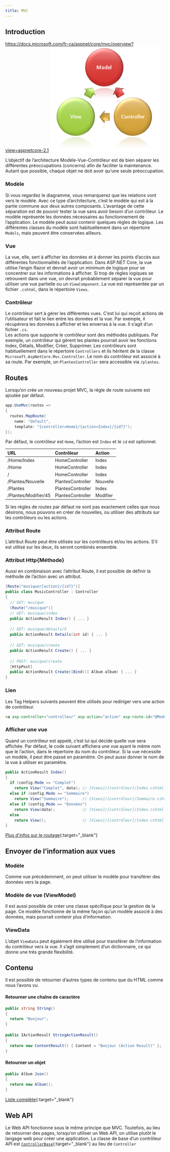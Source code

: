 ```yaml
---
title: MVC
---
```


## Introduction

https://docs.microsoft.com/fr-ca/aspnet/core/mvc/overview?view=aspnetcore-2.1
![MVC](images/mvc.png)
 
L’objectif de l’architecture Modèle-Vue-Contrôleur est de bien séparer les différentes préoccupations (concerns) afin de faciliter la maintenance. Autant que possible, chaque objet ne doit avoir qu’une seule préoccupation.

### Modèle
Si vous regardez le diagramme, vous remarquerez que les relations vont vers le modèle. Avec ce type d’architecture, c’est le modèle qui est à la partie commune aux deux autres composants. L’avantage de cette séparation est de pouvoir tester la vue sans avoir besoin d’un contrôleur. 
Le modèle représente les données nécessaires au fonctionnement de l’application. Le modèle peut aussi contenir quelques règles de logique. Les différentes classes du modèle sont habituellement dans un répertoire `Models`, mais peuvent être conservées ailleurs.

### Vue
La vue, elle, sert à afficher les données et à donner les points d’accès aux différentes fonctionnalités de l’application. Dans ASP.NET Core, la vue utilise l’engin Razor et devrait avoir un minimum de logique pour se concentrer sur les informations à afficher. Si trop de règles logiques se retrouvent dans une vue, on devrait probablement séparer la vue pour utiliser une vue partielle ou un `ViewComponent`. La vue est représentée par un fichier `.cshtml`, dans le répertoire `Views`.

### Contrôleur
Le contrôleur sert à gérer les différentes vues. C’est lui qui reçoit actions de l’utilisateur et fait le lien entre les données et la vue. Par exemple, il récupérera les données à afficher et les enverras à la vue. Il s’agit d’un fichier `.cs`.  
Les actions que supporte le contrôleur sont des méthodes publiques. Par exemple, un contrôleur qui gèrent les plantes pourrait avoir les fonctions Index, Détails, Modifier, Créer, Supprimer. Les contrôleurs sont habituellement dans le répertoire `Controllers` et ils héritent de la classe `Microsoft.AspNetCore.Mvc.Controller`. Le nom du contrôleur est associé à sa route. Par exemple, un `PlantesController` sera accessible via `/plantes`.

## Routes
Lorsqu’on crée un nouveau projet MVC, la règle de route suivante est ajoutée par défaut.
```cs
app.UseMvc(routes =>
{
  routes.MapRoute(
    name: "default",
    template: "{controller=Home}/{action=Index}/{id?}");
});
```

Par défaut, le contrôleur est `Home`, l’action est `Index` et le `id` est optionnel.

| URL                   | Contrôleur        | Action   |
|:--------------------- |:----------------- |:-------- |
| /Home/Index           | HomeController    | Index    |
| /Home                 | HomeController    | Index    |
| /                     | HomeController    | Index    |
| /Plantes/Nouvelle     | PlantesController | Nouvelle |
| /Plantes              | PlantesController | Index    |
| /Plantes/Modifier/45	| PlantesController | Modifier |


Si les règles de routes par défaut ne sont pas exactement celles que nous désirons, nous pouvons en créer de nouvelles, ou utiliser des attributs sur les contrôleurs ou les actions.

### Attribut Route
L’attribut Route peut être utilisée sur les contrôleurs et/ou les actions. S’il est utilisé sur les deux, ils seront combinés ensemble.

### Attribut Http{Méthode}
Aussi en combinaison avec l’attribut Route, il est possible de définir la méthode de l’action avec un attribut.
```cs
[Route("musique/[action]/{id?}")]
public class MusicController : Controller
{
  // GET: musique
  [Route("/musique")]
  // GET: musique/index
  public ActionResult Index() { ... }

  // GET: musique/details/5
  public ActionResult Details(int id) { ... }

  // GET: musique/create
  public ActionResult Create() { ... }

  // POST: musique/create
  [HttpPost]
  public ActionResult Create([Bind()] Album album) { ... }
}
```
### Lien
Les Tag Helpers suivants peuvent être utilisés pour rediriger vers une action de contrôleur.
```html
<a asp-controller="controlleur" asp-action="action" asp-route-id="@Model.Id">Lien</a>
```

### Afficher une vue
Quand un contrôleur est appelé, c’est lui qui décide quelle vue sera affichée. Par défaut, le code suivant affichera une vue ayant le même nom que le l’action, dans le répertoire du nom du contrôleur. Si la vue nécessite un modèle, il peut être passé en paramètre. On peut aussi donner le nom de la vue à utiliser en paramètre.
```cs
public ActionResult Index()
{
  if (config.Mode == "Complet")
    return View("Complet", data); // [Views]/[contrôleur]/Index.cshtml
  else if (config.Mode == "Sommaire")
    return View("Sommaire");      // [Views]/[contrôleur]/Sommaire.cshtml
  else if (config.Mode == "Données")
    return View(data);            // [Views]/[contrôleur]/Index.cshtml
  else
    return View();                // [Views]/[contrôleur]/Index.cshtml
}
```
[Plus d'infos sur le routage](https://docs.microsoft.com/en-us/aspnet/core/fundamentals/routing){:target="_blank"}

## Envoyer de l’information aux vues
### Modèle
Comme vue précédemment, on peut utiliser le modèle pour transférer des données vers la page.
### Modèle de vue (ViewModel)
Il est aussi possible de créer une classe spécifique pour la gestion de la page. Ce modèle fonctionne de la même façon qu’un modèle associé à des données, mais pourrait contenir plus d’information.
### ViewData
L’objet `ViewData` peut également être utilisé pour transférer de l’information du contrôleur vers la vue. Il s’agit simplement d’un dictionnaire, ce qui donne une très grande flexibilité.

## Contenu
Il est possible de retourner d’autres types de contenu que du HTML comme nous l’avons vu.

#### Retourner une chaîne de caractère
```cs
public string String()
{
  return "Bonjour";
}

public IActionResult StringActionResult()
{
  return new ContentResult() { Content = "Bonjour (Action Result)" };
}
```
#### Retourner un objet
```cs
public Album Json()
{
  return new Album();
}
```

[Liste complète](https://docs.microsoft.com/en-us/dotnet/api/microsoft.aspnetcore.mvc.actionresult){:target="_blank"}

## Web API
Le Web API fonctionne sous le même principe que MVC. Toutefois, au lieu de retourner des pages, lorsqu’on utiliser un Web API, on utilise plutôt le langage web pour créer une application.
La classe de base d’un contrôleur API est [`ControllerBase`](https://docs.microsoft.com/en-ca/dotnet/api/microsoft.aspnetcore.mvc.controllerbase){:target="_blank"} au lieu de `Controller`


